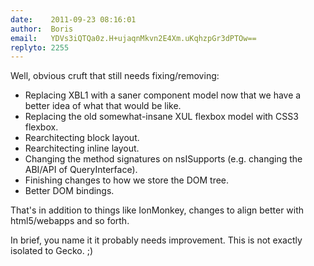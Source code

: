 ```yaml
---
date:    2011-09-23 08:16:01
author:  Boris
email:   YDVs3iQTQa0z.H+ujaqnMkvn2E4Xm.uKqhzpGr3dPTOw==
replyto: 2255
---
```


Well, obvious cruft that still needs fixing/removing:

* Replacing XBL1 with a saner component model now that we have a better idea of what that would be like.
* Replacing the old somewhat-insane XUL flexbox model with CSS3 flexbox.
* Rearchitecting block layout.
* Rearchitecting inline layout.
* Changing the method signatures on nsISupports (e.g. changing the ABI/API of QueryInterface).
* Finishing changes to how we store the DOM tree.
* Better DOM bindings.

That's in addition to things like IonMonkey, changes to align better with html5/webapps and so forth.

In brief, you name it it probably needs improvement.  This is not exactly isolated to Gecko.  ;)
